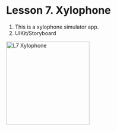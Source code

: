 # Lesson 7. Xylophone
1. This is a xylophone simulator app.
2. UIKit/Storyboard
<img width="224" alt="L7  Xylophone" src="https://github.com/ElShtolts13/Angela-course/assets/121130315/1d81a6b2-e5e5-4be2-8bdb-758e4a141c01">
